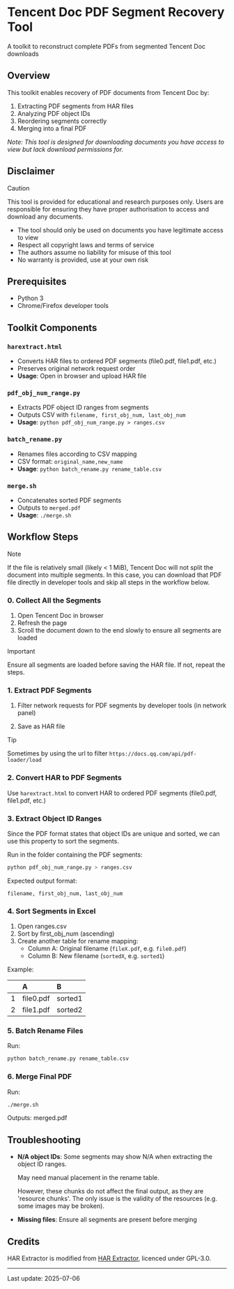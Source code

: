 # Tencent Doc PDF Segment Recovery Tool

A toolkit to reconstruct complete PDFs from segmented Tencent Doc downloads

## Overview

This toolkit enables recovery of PDF documents from Tencent Doc by:

1. Extracting PDF segments from HAR files
2. Analyzing PDF object IDs
3. Reordering segments correctly
4. Merging into a final PDF

*Note: This tool is designed for downloading documents you have access to view but lack download permissions for.*

## Disclaimer

> [!CAUTION]
> This tool is provided for educational and research purposes only. Users are responsible for ensuring they have proper authorisation to access and download any documents.
>
> - The tool should only be used on documents you have legitimate access to view
> - Respect all copyright laws and terms of service
> - The authors assume no liability for misuse of this tool
> - No warranty is provided, use at your own risk

## Prerequisites

- Python 3
- Chrome/Firefox developer tools

## Toolkit Components

### `harextract.html`

- Converts HAR files to ordered PDF segments (file0.pdf, file1.pdf, etc.)
- Preserves original network request order
- **Usage**: Open in browser and upload HAR file

### `pdf_obj_num_range.py`

- Extracts PDF object ID ranges from segments
- Outputs CSV with `filename, first_obj_num, last_obj_num`
- **Usage**: `python pdf_obj_num_range.py > ranges.csv`

### `batch_rename.py`

- Renames files according to CSV mapping
- CSV format: `original_name,new_name`
- **Usage**: `python batch_rename.py rename_table.csv`

### `merge.sh`

- Concatenates sorted PDF segments
- Outputs to `merged.pdf`
- **Usage**: `./merge.sh`

## Workflow Steps

> [!NOTE]
> If the file is relatively small (likely < 1 MiB), Tencent Doc will not split the document into multiple segments. In this case, you can download that PDF file directly in developer tools and skip all steps in the workflow below.

### 0. Collect All the Segments

1. Open Tencent Doc in browser
2. Refresh the page
3. Scroll the document down to the end slowly to ensure all segments are loaded

> [!IMPORTANT]
> Ensure all segments are loaded before saving the HAR file. If not, repeat the steps.

### 1. Extract PDF Segments

1. Filter network requests for PDF segments by developer tools (in network panel)

2. Save as HAR file

> [!TIP]
> Sometimes by using the url to filter `https://docs.qq.com/api/pdf-loader/load`

### 2. Convert HAR to PDF Segments

Use `harextract.html` to convert HAR to ordered PDF segments (file0.pdf, file1.pdf, etc.)

### 3. Extract Object ID Ranges

Since the PDF format states that object IDs are unique and sorted, we can use this property to sort the segments.

Run in the folder containing the PDF segments:

```bash
python pdf_obj_num_range.py > ranges.csv
```

Expected output format:

```csv
filename, first_obj_num, last_obj_num
```

### 4. Sort Segments in Excel

1. Open ranges.csv
2. Sort by first_obj_num (ascending)
3. Create another table for rename mapping:
   - Column A: Original filename (`fileX.pdf`, e.g. `file0.pdf`)
   - Column B: New filename (`sortedX`, e.g. `sorted1`)

Example:

||A|B|
|:--|:--|:--|
|1|file0.pdf|sorted1|
|2|file1.pdf|sorted2|

### 5. Batch Rename Files

Run:

```bash
python batch_rename.py rename_table.csv
```

### 6. Merge Final PDF

Run:

```bash
./merge.sh
```

Outputs: merged.pdf

## Troubleshooting

- **N/A object IDs**: Some segments may show N/A when extracting the object ID ranges.

    May need manual placement in the rename table.

    However, these chunks do not affect the final output, as they are 'resource chunks'. The only issue is the validity of the resources (e.g. some images may be broken).

- **Missing files**: Ensure all segments are present before merging

## Credits

HAR Extractor is modified from [HAR Extractor](https://github.com/JC3/harextract), licenced under GPL-3.0.

---

Last update: 2025-07-06
